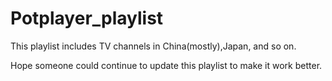 # Potplayer_playlist

This playlist includes TV channels in China(mostly),Japan, and so on.

Hope someone could continue to update this playlist to make it work better.
